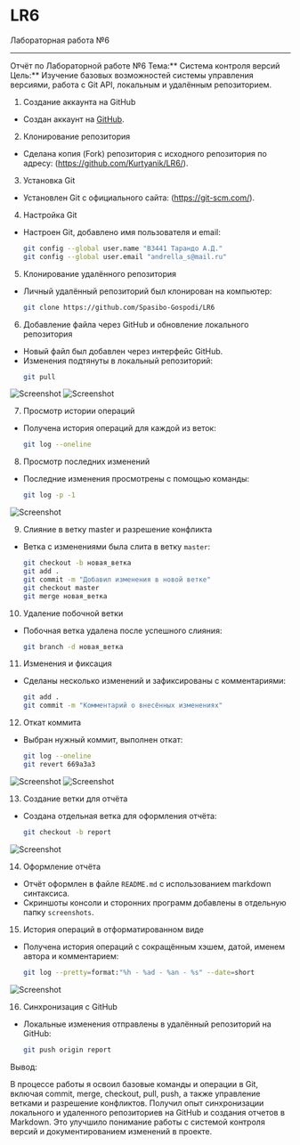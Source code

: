 # LR6
Лабораторная работа №6


---

 Отчёт по Лабораторной работе №6
Тема:** Система контроля версий  
Цель:** Изучение базовых возможностей системы управления версиями, работа с Git API, локальным и удалённым репозиторием.

 1. Создание аккаунта на GitHub
- Создан аккаунт на [GitHub](https://github.com/).

 2. Клонирование репозитория
- Сделана копия (Fork) репозитория с исходного репозитория по адресу: (https://github.com/Kurtyanik/LR6/).

 3. Установка Git
- Установлен Git с официального сайта: (https://git-scm.com/).
  
 4. Настройка Git
- Настроен Git, добавлено имя пользователя и email:
  ```bash
  git config --global user.name "В3441 Тарандо А.Д."
  git config --global user.email "andrella_s@mail.ru"
  ```

 5. Клонирование удалённого репозитория
- Личный удалённый репозиторий был клонирован на компьютер:
  ```bash
  git clone https://github.com/Spasibo-Gospodi/LR6
  ```

 6. Добавление файла через GitHub и обновление локального репозитория
- Новый файл был добавлен через интерфейс GitHub.  
- Изменения подтянуты в локальный репозиторий:
  ```bash
  git pull
  ```
![Screenshot](screenshots/1.png)
![Screenshot](screenshots/2.png)

 7. Просмотр истории операций
- Получена история операций для каждой из веток:
  ```bash
  git log --oneline
  ```

 8. Просмотр последних изменений
- Последние изменения просмотрены с помощью команды:
  ```bash
  git log -p -1
  ```
![Screenshot](screenshots/3.png)

 9. Слияние в ветку master и разрешение конфликта
- Ветка с изменениями была слита в ветку `master`:
  ```bash
  git checkout -b новая_ветка
  git add .
  git commit -m "Добавил изменения в новой ветке"
  git checkout master
  git merge новая_ветка
  ```

 10. Удаление побочной ветки
- Побочная ветка удалена после успешного слияния:
  ```bash
  git branch -d новая_ветка
  ```

 11. Изменения и фиксация
- Сделаны несколько изменений и зафиксированы с комментариями:
  ```bash
  git add .
  git commit -m "Комментарий о внесённых изменениях"
  ```

 12. Откат коммита
- Выбран нужный коммит, выполнен откат:
  ```bash
  git log --oneline
  git revert 669a3a3
  ```
![Screenshot](screenshots/4.png)
![Screenshot](screenshots/5.png)

 13. Создание ветки для отчёта
- Создана отдельная ветка для оформления отчёта:
  ```bash
  git checkout -b report
  ```
![Screenshot](screenshots/6.png)

 14. Оформление отчёта
- Отчёт оформлен в файле `README.md` с использованием markdown синтаксиса.  
- Скриншоты консоли и сторонних программ добавлены в отдельную папку `screenshots`.

 15. История операций в отформатированном виде
- Получена история операций с сокращённым хэшем, датой, именем автора и комментарием:
  ```bash
  git log --pretty=format:"%h - %ad - %an - %s" --date=short
  ```
![Screenshot](screenshots/7.png)

 16. Синхронизация с GitHub
- Локальные изменения отправлены в удалённый репозиторий на GitHub:
  ```bash
  git push origin report
  ```

Вывод:

В процессе работы я освоил базовые команды и операции в Git, включая commit, merge, checkout, pull, push, а также управление ветками и разрешение конфликтов. Получил опыт синхронизации локального и удаленного репозиториев на GitHub и создания отчетов в Markdown. Это улучшило понимание работы с системой контроля версий и документированием изменений в проекте.
